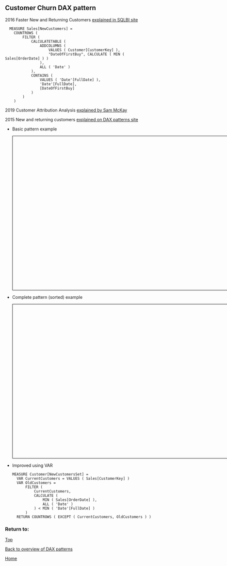 <style>
    iframe {
      border: 1px solid black;
      width: 800px;
      height: 506px;
    }
</style>


## Customer Churn DAX pattern

2016 Faster New and Returning Customers [explained in SQLBI site](https://www.sqlbi.com/articles/computing-new-customers-in-dax/)

```
  MEASURE Sales[NewCustomers] =
    COUNTROWS (
        FILTER (
            CALCULATETABLE (
                ADDCOLUMNS (
                    VALUES ( Customer[CustomerKey] ),
                    "DateOfFirstBuy", CALCULATE ( MIN ( Sales[OrderDate] ) )
                ),
                ALL ( 'Date' )
            ),
            CONTAINS (
                VALUES ( 'Date'[FullDate] ), 
                'Date'[FullDate], 
                [DateOfFirstBuy] 
            )
        )
    )
```

2019 Customer Attribution Analysis [explained by Sam McKay](https://blog.enterprisedna.co/customer-attrition-analysis-advanced-dax-in-power-bi/)

2015 New and returning customers [explained on DAX patterns site](https://www.daxpatterns.com/new-and-returning-customers/)

- Basic pattern example
    
    <iframe id="iframe-ss-1" title="static-segmentation-1" importance="low" allow="fullscreen"
    src=""></iframe>
    

- Complete pattern (sorted) example
    
    <iframe id="iframe-ss-2" title="static-segmentation-1" importance="low"  allow="fullscreen" 
    src=""></iframe>

- Improved using VAR

  ```
  MEASURE Customer[NewCustomersSet] =
    VAR CurrentCustomers = VALUES ( Sales[CustomerKey] )
    VAR OldCustomers = 
        FILTER (
            CurrentCustomers,
            CALCULATE (
                MIN ( Sales[OrderDate] ), 
                ALL ( 'Date' )
            ) < MIN ( 'Date'[FullDate] )
        )
    RETURN COUNTROWS ( EXCEPT ( CurrentCustomers, OldCustomers ) )
    ```

### Return to: 
[Top](#basket-analysis-dax-pattern)
  
[Back to overview of DAX patterns](/Power-BI-samples-DAX-patterns)
  
[Home](/.)
